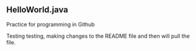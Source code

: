 **HelloWorld.java**
--------------
Practice for programming in Github


Testing testing, making changes to the README file and then will pull the file.  
